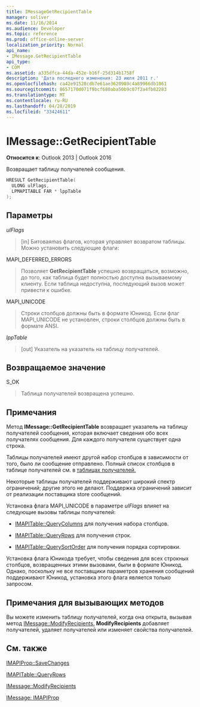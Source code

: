 ```yaml
---
title: IMessageGetRecipientTable
manager: soliver
ms.date: 11/16/2014
ms.audience: Developer
ms.topic: reference
ms.prod: office-online-server
localization_priority: Normal
api_name:
- IMessage.GetRecipientTable
api_type:
- COM
ms.assetid: a335dfca-44da-452e-b16f-25d314b1758f
description: 'Дата последнего изменения: 23 июля 2011 г.'
ms.openlocfilehash: ca42e91528cdb7e61ae3620989c4a89966db1061
ms.sourcegitcommit: 8657170d071f9bcf680aba50b9c07f2a4fb82283
ms.translationtype: MT
ms.contentlocale: ru-RU
ms.lasthandoff: 04/28/2019
ms.locfileid: "33424611"
---
```

# <a name="imessagegetrecipienttable"></a>IMessage::GetRecipientTable

  
  
**Относится к**: Outlook 2013 | Outlook 2016 
  
Возвращает таблицу получателей сообщения.
  
```cpp
HRESULT GetRecipientTable(
  ULONG ulFlags,
  LPMAPITABLE FAR * lppTable
);
```

## <a name="parameters"></a>Параметры

 _ulFlags_
  
> [in] Битоваяmas флагов, которая управляет возвратом таблицы. Можно установить следующие флаги:
    
MAPI_DEFERRED_ERRORS 
  
> Позволяет **GetRecipientTable** успешно возвращаться, возможно, до того, как таблица будет полностью доступна вызываемому клиенту. Если таблица недоступна, последующий вызов может привести к ошибке. 
    
MAPI_UNICODE 
  
> Строки столбцов должны быть в формате Юникод. Если флаг MAPI_UNICODE не установлен, строки столбцов должны быть в формате ANSI.
    
 _lppTable_
  
> [out] Указатель на указатель на таблицу получателей.
    
## <a name="return-value"></a>Возвращаемое значение

S_OK 
  
> Таблица получателей возвращена успешно.
    
## <a name="remarks"></a>Примечания

Метод **IMessage::GetRecipientTable** возвращает указатель на таблицу получателей сообщения, которая включает сведения обо всех получателях сообщения. Для каждого получателя существует одна строка. 
  
Таблицы получателей имеют другой набор столбцов в зависимости от того, было ли сообщение отправлено. Полный список столбцов в таблице получателей см. в [таблицах получателей.](recipient-tables.md)
  
Некоторые таблицы получателей поддерживают широкий спектр ограничений; другие этого не делают. Поддержка ограничений зависит от реализации поставщика store сообщений. 
  
Установка флага MAPI_UNICODE в параметре  _ulFlags_ влияет на следующие вызовы таблицы получателей: 
  
- [IMAPITable::QueryColumns](imapitable-querycolumns.md) для получения набора столбцов. 
    
- [IMAPITable::QueryRows](imapitable-queryrows.md) для получения строк. 
    
- [IMAPITable::QuerySortOrder](imapitable-querysortorder.md) для получения порядка сортировки. 
    
Установка флага Юникода требует, чтобы сведения для всех строкных столбцов, возвращенных этими вызовами, были в формате Юникод. Однако, поскольку не все поставщики параметров хранения сообщений поддерживают Юникод, установка этого флага является только запросом.
  
## <a name="notes-to-callers"></a>Примечания для вызывающих методов

Вы можете изменить таблицу получателей, когда она открыта, вызывая метод [IMessage::ModifyRecipients.](imessage-modifyrecipients.md) **ModifyRecipients** добавляет получателей, удаляет получателей или изменяет свойства получателей. 
  
## <a name="see-also"></a>См. также



[IMAPIProp::SaveChanges](imapiprop-savechanges.md)
  
[IMAPITable::QueryRows](imapitable-queryrows.md)
  
[IMessage::ModifyRecipients](imessage-modifyrecipients.md)
  
[IMessage: IMAPIProp](imessageimapiprop.md)

